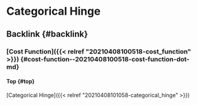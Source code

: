 # Categorical Hinge


## Backlink {#backlink}


### [Cost Function]({{< relref "20210408100518-cost_function" >}}) {#cost-function--20210408100518-cost-function-dot-md}


#### Top {#top}

[Categorical Hinge]({{< relref "20210408101058-categorical_hinge" >}})
